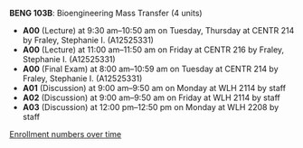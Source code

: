 **BENG 103B**: Bioengineering Mass Transfer (4 units)

- **A00** (Lecture) at 9:30 am–10:50 am on Tuesday, Thursday at CENTR 214 by Fraley, Stephanie I. (A12525331)
- **A00** (Lecture) at 11:00 am–11:50 am on Friday at CENTR 216 by Fraley, Stephanie I. (A12525331)
- **A00** (Final Exam) at 8:00 am–10:59 am on Tuesday at CENTR 214 by Fraley, Stephanie I. (A12525331)
- **A01** (Discussion) at 9:00 am–9:50 am on Monday at WLH 2114 by staff
- **A02** (Discussion) at 9:00 am–9:50 am on Friday at WLH 2114 by staff
- **A03** (Discussion) at 12:00 pm–12:50 pm on Monday at WLH 2208 by staff

[Enrollment numbers over time](./BENG103B.tsv)
